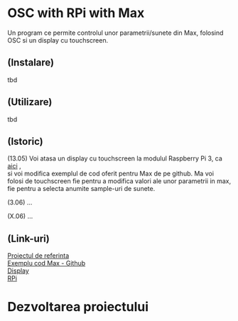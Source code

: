 # OSC with RPi with Max
Un program ce permite controlul unor parametrii/sunete din Max, 
folosind OSC si un display cu touchscreen.


## (Instalare)
tbd

## (Utilizare)
tbd

## (Istoric)

(13.05) Voi atasa un display cu touchscreen la modulul Raspberry Pi 3, 
ca [aici](https://learn.adafruit.com/raspberry-pi-open-sound-control/overview) ,  
si voi modifica exemplul de cod oferit pentru Max de pe github. Ma voi folosi de 
touchscreen fie pentru a modifica valori ale unor parametrii in max, fie pentru a selecta
anumite sample-uri de sunete.

(3.06) ...

(X.06) ...

## (Link-uri)
[Proiectul de referinta](https://learn.adafruit.com/raspberry-pi-open-sound-control/overview)  
[Exemplu cod Max - Github](https://github.com/toddtreece/osc-examples/tree/master/max)  
[Display](https://cleste.ro/touchscreen-lcd-3-5-raspberry-pi.html?utm_medium=GoogleAds&utm_campaign=ShoppingAds&utm_source=&gclid=CjwKCAjwnPOEBhA0EiwA609Redt0FJatNi1cETA4rIvLW_SqGVTzwSwQtlyhd4GbRK3dNmiwhXP7jBoCPN4QAvD_BwE)  
[RPi](https://www.raspberrypi.org/products/raspberry-pi-3-model-b/)  

# Dezvoltarea proiectului
